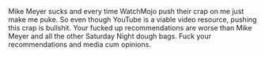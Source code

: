 Mike Meyer sucks and every time WatchMojo push their crap on me just make me puke. So even though YouTube is a viable video resource, pushing this crap is bullshit.  Your fucked up recommendations are worse than Mike Meyer and all the other Saturday Night dough bags. Fuck your recommendations and media cum opinions.﻿